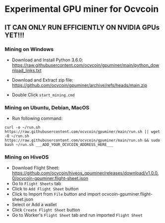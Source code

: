 # Experimental GPU miner for Ocvcoin

## IT CAN ONLY RUN EFFICIENTLY ON NVIDIA GPUs YET!!!

### Mining on Windows

- Download and Install Python 3.6.0: <https://raw.githubusercontent.com/ocvcoin/gpuminer/main/python_download_links.txt>

- Download and Extract zip file: <https://github.com/ocvcoin/gpuminer/archive/refs/heads/main.zip>

- Double Click `start_mining.cmd`


### Mining on Ubuntu, Debian, MacOS

- Run following command:

```
curl -o ~/run.sh https://raw.githubusercontent.com/ocvcoin/gpuminer/main/run.sh || wget -O ~/run.sh https://raw.githubusercontent.com/ocvcoin/gpuminer/main/run.sh && sudo bash ~/run.sh ___ADD_YOUR_OCVCOIN_ADDRESS_HERE___
```

### Mining on HiveOS

- Download Flight Sheet: <https://github.com/ocvcoin/hiveos_gpuminer/releases/download/v1.0.0.0/ocvcoin-gpuminer.flight-sheet.json>
- Go to `Flight Sheets` tab
- Click to `Add Flight Sheet` button
- Click to Import from `File` button and import ocvcoin-gpuminer.flight-sheet.json 
- Select or Add a wallet
- Click `Create Flight Sheet` button
- Go to Worker's `Flight Sheet` tab and run imported `Flight Sheet`


